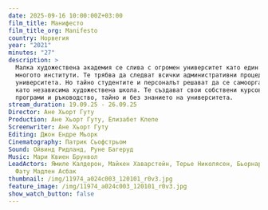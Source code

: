 ```yaml
---
date: 2025-09-16 10:00:00Z+03:00
film_title: Манифесто
film_title_org: Manifesto
country: Норвегия
year: "2021"
minutes: "27"
description: >
  Малка художествена академия се слива с огромен университет като един от
  многото институти. Те трябва да следват всички административни процедури на
  университета. Но тайно студентите и персоналът решават да се самоорганизират
  като независима художествена школа. Те създават свои собствени курсове,
  програми и ръководство, тайно и без знанието на университета.
stream_duration: 19.09.25 - 26.09.25
Director: Ане Хьорт Гуту
Production: Ане Хьорт Гуту, Елизабет Клепе
Screenwriter: Ане Хьорт Гуту
Editing: Джон Ендре Мьорк
Cinematography: Патрик Сьофстрьом
Sound: Ойвинд Ридланд, Руне Багеруд
Music: Мари Квиен Брунвол
LeadActors: Ямиле Калдерон, Майкен Хаварстейн, Терье Николясен, Бьорнар Сира,
  Фату Мадлен Асбак
thumbnail: /img/11974_a024c003_120101_r0v3.jpg
feature_image: /img/11974_a024c003_120101_r0v3.jpg
show_watch_button: false
---
```

